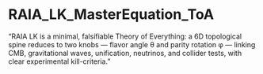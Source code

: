 # RAIA_LK_MasterEquation_ToA
“RAIA LK is a minimal, falsifiable Theory of Everything: a 6D topological spine reduces to two knobs — flavor angle θ and parity rotation φ — linking CMB, gravitational waves, unification, neutrinos, and collider tests, with clear experimental kill-criteria.”
